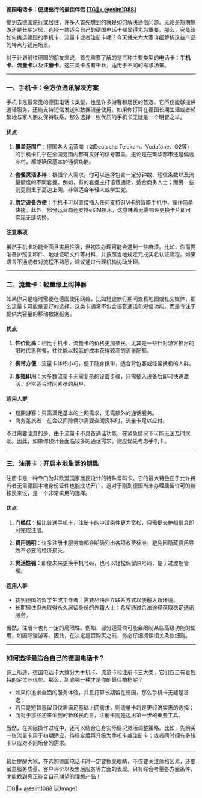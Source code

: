 **德国电话卡：便捷出行的最佳伴侣 [[TG💪+ @esim1088](https://t.me/s/esim1088)]**

提到去德国旅行或居住，许多人首先想到的就是如何解决通信问题。无论是短期旅游还是长期定居，选择一款适合自己的德国电话卡都显得尤为重要。那么，究竟该如何挑选德国的手机卡、流量卡或者注册卡呢？今天就来为大家详细解析这些产品的特点与适用场景。

对于计划前往德国的朋友来说，首先需要了解的是三种主要类型的电话卡：**手机卡**、**流量卡**以及**注册卡**。这三类卡各有千秋，适用于不同的需求场景。

---

### **一、手机卡：全方位通讯解决方案**

手机卡是最常见的德国电话卡类型，也是许多游客和居民的首选。它不仅能够提供通话服务，还能支持短信发送和数据流量使用。如果你打算在德国长期生活或者频繁地与家人朋友保持联系，那么选择一张优质的手机卡无疑是一个明智之举。

#### **优点**
1. **覆盖范围广**：德国各大运营商（如Deutsche Telekom、Vodafone、O2等）的手机卡几乎在全国范围内都有良好的信号覆盖，无论是在繁华都市还是偏远乡村，都能确保基本的通信功能。
   
2. **套餐灵活多样**：根据个人需求，你可以选择包含一定分钟数、短信条数以及流量额度的不同套餐。例如，有的套餐主打语音通话，适合商务人士；而另一些则更侧重于高速上网，非常适合年轻人或学生党。

3. **绑定设备方便**：手机卡可以直接插入任何支持SIM卡的智能手机中，操作简单快捷。此外，部分运营商还支持eSIM技术，这意味着无需物理更换卡片即可实现无缝切换。

#### **注意事项**
虽然手机卡功能全面且实用性强，但初次办理可能会遇到一些麻烦。比如，你需要准备护照复印件、地址证明文件等材料，并按照当地规定完成实名认证流程。如果语言不通或者对流程不熟悉，建议通过代理机构协助处理。

---

### **二、流量卡：轻量级上网神器**

如果你只是临时需要在德国使用网络，比如短途旅行期间查看地图或社交媒体，那么流量卡可能是更好的选择。这类卡通常不包含语音通话和短信功能，而是专注于提供大容量的移动数据服务。

#### **优点**
1. **性价比高**：相比手机卡，流量卡的价格更加亲民，尤其是一些针对游客推出的限时优惠套餐，往往能以较低的成本获得较高的流量配额。

2. **携带方便**：流量卡体积小巧，便于随身携带，适合背包客或经常换机的人群。

3. **即插即用**：大多数流量卡无需复杂的设置步骤，只需插入设备后即可快速激活，非常适合时间紧张的用户。

#### **适用人群**
- 短期游客：只需满足基本的上网需求，无需额外的通话服务。
- 商务差旅者：在会议间隙偶尔需要查阅资料时，流量卡足以应付。

不过需要注意的是，由于流量卡不具备通话功能，在紧急情况下可能无法及时求助。因此，如果你预计会面临较多的通话需求，则应优先考虑手机卡。

---

### **三、注册卡：开启本地生活的钥匙**

注册卡是一种专门为非欧盟国家居民设计的特殊号码卡。它的最大特色在于允许持有者无需德国本地身份证件也能成功开户。这对于刚到德国尚未办理居留许可的新移民来说，是一个非常实用的选择。

#### **优点**
1. **门槛低**：相比普通手机卡，注册卡的申请条件更为宽松，只需提交护照信息即可完成注册。
   
2. **费用透明**：许多注册卡服务商都会明确列出各项收费标准，避免因隐藏费用导致不必要的经济损失。

3. **灵活性强**：即使未来更换手机号码，也可以轻松保留原号码，便于过渡期管理。

#### **适用人群**
- 初到德国的留学生或工作者：需要尽快建立联系方式以便融入新环境。
- 长期居住但未取得永久居留身份的外籍人士：希望通过合法途径获取稳定通讯服务。

当然，注册卡也有一定的局限性。例如，部分运营商可能会限制某些高级功能的使用，如国际漫游等。因此，在决定是否购买之前，务必仔细阅读相关条款细则。

---

### **如何选择最适合自己的德国电话卡？**

综上所述，德国电话卡大致分为手机卡、流量卡和注册卡三大类，它们各自有着独特的定位与优势。那么，到底哪一种才是你的最佳拍档呢？

- 如果你追求全面的服务体验，并且打算长期留在德国，那么手机卡无疑是首选；
- 若只是短暂逗留且仅需满足基础上网需求，则流量卡将是更经济实惠的选择；
- 而对于那些初来乍到的新移民而言，注册卡则是迈出第一步的重要工具。

当然，在实际操作过程中，还可以结合自身实际情况灵活调整策略。比如，先购买一张流量卡用于初期适应，待稳定后再升级为手机卡或注册卡；或者同时拥有多张卡以应对不同场合的需求。

---

最后提醒大家，在选购德国电话卡时一定要擦亮眼睛，不仅要关注价格因素，还要留意服务质量、客户评价以及售后服务等方面的表现。只有综合考量各方面条件，才能找到真正符合自己期望的理想产品！

[[TG💪+ @esim1088](https://t.me/s/esim1088) ![Image](https://i.postimg.cc/4NQfJmqS/Snipaste-2025-05-13-00-14-12.png)]